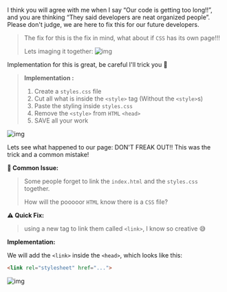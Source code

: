 I think you will agree with me when I say “Our code is getting too long!!”, and you are thinking “They said developers are neat organized people”. Please don't judge, we are here to fix this for our future developers. 

> The fix for this is the fix in mind, what about if `CSS` has its own page!!! 
>
> Lets imaging it together: ![img](https://lh4.googleusercontent.com/Q_c8y_kTYb6DlQle3itWxjb3Bk-vSP3Ss3U-xPhnCygy-B0nTGZPfNgx5MRJgfA_IWSaM0Nk2umddK2p8E6fQMGq4M3sFHMD3-cKrI6tU3dI7RBd_F9mf-ThbB7uRV-tFY7nYwEc=s0)

Implementation for this is great, be careful I'll trick you 😬 

> **Implementation :**
>
> 1. Create a `styles.css` file
> 2. Cut all what is inside the `<style>` tag (Without the `<style>`s)
> 3. Paste the styling inside `styles.css`
> 4. Remove the `<style>` from `HTML` `<head>`
> 5. SAVE all your work 

![img](https://lh3.googleusercontent.com/-pSwUxu_5h0L-V_H1gb1S2A2r9seUGa_ARx_xNr9TdV-GJVKXQQtSiur_xZghcLKdidUMzoEbdl7hhumKO1Gm5b-HDEOpz3DOGzAae2iEfKjau0_sFaHLSKPr3FIgVvlfSswFzq9=s0)

Lets see what happened to our page: 
DON'T FREAK OUT!! This was the trick and a common mistake!

**🚨 Common Issue:** 

> Some people forget to link the `index.html` and the `styles.css` together.
>
> How will the pooooor `HTML` know there is a `CSS` file? 

**⚠ Quick Fix:** 

> using a new tag to link them called `<link>`, I know so creative 😅

**Implementation:**

We will add the `<link>` inside the `<head>`, which looks like this:

``````html
<link rel="stylesheet" href="...">
``````

![img](https://lh6.googleusercontent.com/Nv_oiqbzfnF8qI_FQKhXyeh82yzqs5tIYLjkUrY7I9BdXQdW0c2-EktCwFYD9DyahlzXJRlXfarGDk_BXwEL9JVydRFTa_IQEaJpth1LrN9jAqKbKDnqQCdXo2XCXQBcawPwZ_OW=s0)


